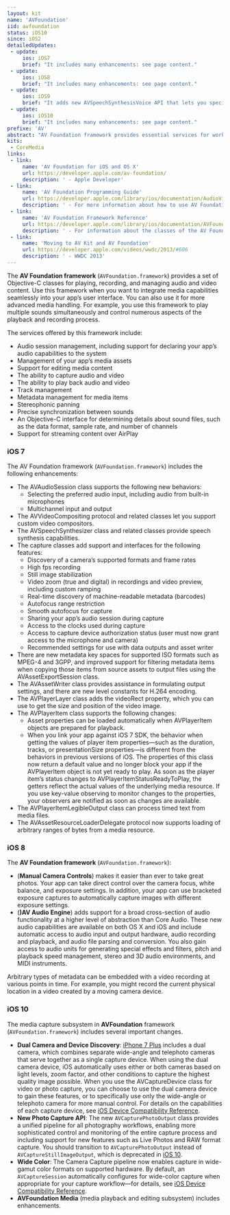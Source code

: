 ```yaml
---
layout: kit
name: 'AVFoundation'
iid: avfoundation
status: iOS10
since: iOS2
detailedUpdates:
 - update:
     ios: iOS7
     brief: "It includes many enhancements: see page content."
 - update:
     ios: iOS8
     brief: "It includes many enhancements: see page content."
 - update:
     ios: iOS9
     brief: "It adds new AVSpeechSynthesisVoice API that lets you specify a voice by identifier, instead of by language. You can also use the name and quality properties to get information about a voice."
 - update:
     ios: iOS10
     brief: "It includes many enhancements: see page content."
prefixe: 'AV'
abstract: "AV Foundation framework provides essential services for working with time-based audiovisual media on iOS and OS X."
kits:
 - CoreMedia
links:
 - link:
     name: 'AV Foundation for iOS and OS X'
     url: https://developer.apple.com/av-foundation/
     description: ' - Apple Developer'
 - link:
     name: 'AV Foundation Programming Guide'
     url: https://developer.apple.com/library/ios/documentation/AudioVideo/Conceptual/AVFoundationPG/Articles/00_Introduction.html
     description: ' - For more information about how to use AV Foundation'
 - link:
     name: 'AV Foundation Framework Reference'
     url: https://developer.apple.com/library/ios/documentation/AVFoundation/Reference/AVFoundationFramework/index.html
     description: ' - For information about the classes of the AV Foundation framework'
 - link:
     name: 'Moving to AV Kit and AV Foundation'
     url: https://developer.apple.com/videos/wwdc/2013/#606
     description: ' - WWDC 2013'
---
```


The **AV Foundation framework** (`AVFoundation.framework`) provides a set of Objective-C classes for playing, recording, and managing audio and video content. Use this framework when you want to integrate media capabilities seamlessly into your app’s user interface. You can also use it for more advanced media handling. For example, you use this framework to play multiple sounds simultaneously and control numerous aspects of the playback and recording process.

The services offered by this framework include:

* Audio session management, including support for declaring your app’s audio capabilities to the system
* Management of your app’s media assets
* Support for editing media content
* The ability to capture audio and video
* The ability to play back audio and video
* Track management
* Metadata management for media items
* Stereophonic panning
* Precise synchronization between sounds
* An Objective-C interface for determining details about sound files, such as the data format, sample rate, and number of channels
* Support for streaming content over AirPlay


### iOS 7

The AV Foundation framework (`AVFoundation.framework`) includes the following enhancements:

* The AVAudioSession class supports the following new behaviors:
  * Selecting the preferred audio input, including audio from built-in microphones
  * Multichannel input and output
* The AVVideoCompositing protocol and related classes let you support custom video compositors.
* The AVSpeechSynthesizer class and related classes provide speech synthesis capabilities.
* The capture classes add support and interfaces for the following features:
  * Discovery of a camera’s supported formats and frame rates
  * High fps recording
  * Still image stabilization
  * Video zoom (true and digital) in recordings and video preview, including custom ramping
  * Real-time discovery of machine-readable metadata (barcodes)
  * Autofocus range restriction
  * Smooth autofocus for capture
  * Sharing your app’s audio session during capture
  * Access to the clocks used during capture
  * Access to capture device authorization status (user must now grant access to the microphone and camera)
  * Recommended settings for use with data outputs and asset writer
* There are new metadata key spaces for supported ISO formats such as MPEG-4 and 3GPP, and improved support for filtering metadata items when copying those items from source assets to output files using the AVAssetExportSession class.
* The AVAssetWriter class provides assistance in formulating output settings, and there are new level constants for H.264 encoding.
* The AVPlayerLayer class adds the videoRect property, which you can use to get the size and position of the video image.
* The AVPlayerItem class supports the following changes:
  * Asset properties can be loaded automatically when AVPlayerItem objects are prepared for playback.
  * When you link your app against iOS 7 SDK, the behavior when getting the values of player item properties—such as the duration, tracks, or presentationSize properties—is different from the behaviors in previous versions of iOS. The properties of this class now return a default value and no longer block your app if the AVPlayerItem object is not yet ready to play. As soon as the player item’s status changes to AVPlayerItemStatusReadyToPlay, the getters reflect the actual values of the underlying media resource. If you use key-value observing to monitor changes to the properties, your observers are notified as soon as changes are available.
* The AVPlayerItemLegibleOutput class can process timed text from media files.
* The AVAssetResourceLoaderDelegate protocol now supports loading of arbitrary ranges of bytes from a media resource.


### iOS 8

The **AV Foundation framework** (`AVFoundation.framework`):
 
* (**Manual Camera Controls**) makes it easier than ever to take great photos. Your app can take direct control over the camera focus, white balance, and exposure settings. In addition, your app can use bracketed exposure captures to automatically capture images with different exposure settings.
* (**)AV Audio Engine**) adds support for a broad cross-section of audio functionality at a higher level of abstraction than Core Audio. These new audio capabilities are available on both OS X and iOS and include automatic access to audio input and output hardware, audio recording and playback, and audio file parsing and conversion. You also gain access to audio units for generating special effects and filters, pitch and playback speed management, stereo and 3D audio environments, and MIDI instruments.

Arbitrary types of metadata can be embedded with a video recording at various points in time. For example, you might record the current physical location in a video created by a moving camera device.


### iOS 10

The media capture subsystem in **AVFoundation** framework (`AVFoundation.framework`) includes several important changes.

* **Dual Camera and Device Discovery**: [iPhone 7 Plus](/iPhone7Plus) includes a dual camera, which combines separate wide-angle and telephoto cameras that serve together as a single capture device. When using the dual camera device, iOS automatically uses either or both cameras based on light levels, zoom factor, and other conditions to capture the highest quality image possible. When you use the AVCaptureDevice class for video or photo capture, you can choose to use the dual camera device to gain these features, or to specifically use only the wide-angle or telephoto camera for more manual control. For details on the capabilities of each capture device, see [iOS Device Compatibility Reference](https://developer.apple.com/library/content/documentation/DeviceInformation/Reference/iOSDeviceCompatibility/Introduction/Introduction.html#//apple_ref/doc/uid/TP40013599).
* **New Photo Capture API**: The new `AVCapturePhotoOutput` class provides a unified pipeline for all photography workflows, enabling more sophisticated control and monitoring of the entire capture process and including support for new features such as Live Photos and RAW format capture. You should transition to `AVCapturePhotoOutput` instead of `AVCaptureStillImageOutput`, which is deprecated in [iOS 10](/iOS10).
* **Wide Color**: The Camera Capture pipeline now enables capture in wide-gamut color formats on supported hardware. By default, an `AVCaptureSession` automatically configures for wide-color capture when appropriate for your capture workflow—for details, see [iOS Device Compatibility Reference](https://developer.apple.com/library/content/documentation/DeviceInformation/Reference/iOSDeviceCompatibility/Introduction/Introduction.html#//apple_ref/doc/uid/TP40013599).
* **AVFoundation Media** (media playback and editing subsystem) includes enhancements.

